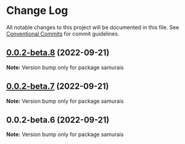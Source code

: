 # Change Log

All notable changes to this project will be documented in this file.
See [Conventional Commits](https://conventionalcommits.org) for commit guidelines.

## [0.0.2-beta.8](https://github.com/samurais-app/samurais-app/compare/v0.0.2-beta.7...v0.0.2-beta.8) (2022-09-21)

**Note:** Version bump only for package samurais





## [0.0.2-beta.7](https://github.com/samurais-app/samurais-app/compare/v0.0.2-beta.6...v0.0.2-beta.7) (2022-09-21)

**Note:** Version bump only for package samurais





## 0.0.2-beta.6 (2022-09-21)

**Note:** Version bump only for package samurais
